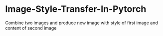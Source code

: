 # Image-Style-Transfer-In-Pytorch
Combine two images and produce new image with style of first image and content of second image
